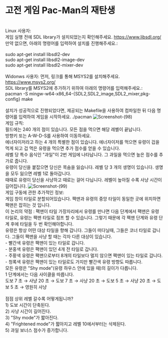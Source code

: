 # 고전 게임 Pac-Man의 재탄생
<br>Linux 사용자:<br/>
게임 실행 전에 SDL library가 설치되었는지 확인해주세요. https://www.libsdl.org/
<br>만약 없으면, 아래의 명령어를 입력하여 설치를 진행해주세요.:<br/>
<br>sudo apt-get install libsdl2-dev
<br>sudo apt-get install libsdl2-image-dev
<br>sudo apt-get install libsdl2-mixer-dev<br/>
<br> Widonws 사용자:
먼저, 링크를 통해 MSYS2를 설치해주세요. https://www.msys2.org/
<br> SDL library를 MSYS2에 추가하기 위하여 아래의 명령어를 입력해주세요.:
<br>pacman -S mingw-w64-x86_64-{SDL2,SDL2_image,SDL2_mixer,pkg-config} make<br/>
<br>설치가 성공적으로 진행되었다면, 제공되는 Makefile을 사용하여 컴파일한 뒤 다음 명령어를 입력하여 게임을 시작하세요. ./pacman
![Screenshot-(98)](https://user-images.githubusercontent.com/50684862/64925988-da904b80-d800-11e9-954d-616fedf801ab.jpg)
<br>게임 규칙:
<br>필드에는 240 개의 점이 있습니다. 모든 점을 먹으면 해당 레벨이 끝납니다.
<br>방향키 또는 A-W-D-S를 사용하여 이동하세요.
<br>에너자이저라고 하는 4 개의 특별한 점이 있습니다. 에너자이저를 먹으면 유령이 겁을 먹게 되고 겁 먹은 유령을 먹으면 추가 점수를 얻을 수 있습니다.
<br>레벨 당 특수 음식인 "과일"이 2번 게임에 나타납니다. 그 과일을 먹으면 높은 점수를 추가로 줍니다.
<br>유령이 당신을 붙잡으면 당신은 목숨을 잃습니다. 레벨 당 3 개의 생명이 있습니다. 생명을 모두 잃으면 레벨 1로 돌아갑니다.
<br>때때로 유령이 당신을 사냥하고 때로는 걸어 다닙니다. 레벨이 높아질 수록 사냥 시간이 길어집니다.
![Screenshot-(99)](https://user-images.githubusercontent.com/50684862/64925996-f1cf3900-d800-11e9-84ba-78946ca5b160.jpg)
<br>게임 구동에 관한 추가적인 정보:
<br>게임 창이 타일로 분할되어있습니다. 팩맨과 유령의 중앙 타일이 동일한 곳에 위치하면 팩맨은 잡히는 것 입니다.
<br>이 논리의 약점 : 팩맨이 타일 가장자리에서 유령를 만나면 다음 단계에서 팩맨은 유령 타일로, 유령는 팩맨 타일로 점프 할 수 있습니다. 그렇기 때문에 각 팩맨 단계와 유령 단계 후에 타일을 두 번 확인해야합니다.
<br>유령은 항상 어떤 대상 타일을 향해 갑니다. 그들이 떠다닐때, 그들은 코너 타일로 갑니다. 그들이 팩맨을 사냥 할 때는 각자 다른 대상이 있습니다.
<br>- 빨간색 유령은 팩맨이 있는 타일로 갑니다.
<br>- 분홍색 유령은 팩맨이 있던 4개 전 타일로 갑니다.
<br>- 주황색 유령은 팩맨으로부터 8개의 타일보다 멀지 않으면 팩맨이 있는 타일로 갑니다.
<br>- 청록색 유령은 팩맨이 있는 타일로도 가지만 빨간색 유령 방향도 따릅니다.
<br>모든 유령은 "Shy mode"(유령 하우스 안에 있을 때)의 길이가 다릅니다.
<br> 1 단계에서는 다음 사이클을 따릅니다.
<br> 도보 7 초 → 사냥 20 초 → 도보 7 초 → 사냥 20 초 → 도보 5 초 → 사냥 20 초 → 도보 5 초 → 영원히 사냥
<br>
<br> 점점 상위 레벨 갈수록 어떻게됩니까?
<br> 1) 도보 시간이 단축된다.
<br> 2) 사냥 시간이 길어진다.
<br> 3) "Shy mode"가 짧아진다.
<br> 4) "Frightened mode"가 짧아지고 레벨 10에서부터는 삭제된다.
<br> 5) 과일 보너스 점수가 증가합니다.
